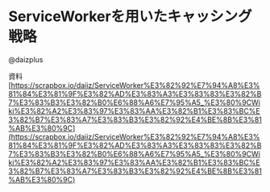 # ServiceWorkerを用いたキャッシング戦略
@daizplus

資料[https://scrapbox.io/daiiz/ServiceWorker%E3%82%92%E7%94%A8%E3%81%84%E3%81%9F%E3%82%AD%E3%83%A3%E3%83%83%E3%82%B7%E3%83%B3%E3%82%B0%E6%88%A6%E7%95%A5_%E3%80%9CWiki%E3%82%A2%E3%83%97%E3%83%AA%E3%82%B1%E3%83%BC%E3%82%B7%E3%83%A7%E3%83%B3%E3%82%92%E4%BE%8B%E3%81%AB%E3%80%9C](https://scrapbox.io/daiiz/ServiceWorker%E3%82%92%E7%94%A8%E3%81%84%E3%81%9F%E3%82%AD%E3%83%A3%E3%83%83%E3%82%B7%E3%83%B3%E3%82%B0%E6%88%A6%E7%95%A5_%E3%80%9CWiki%E3%82%A2%E3%83%97%E3%83%AA%E3%82%B1%E3%83%BC%E3%82%B7%E3%83%A7%E3%83%B3%E3%82%92%E4%BE%8B%E3%81%AB%E3%80%9C)